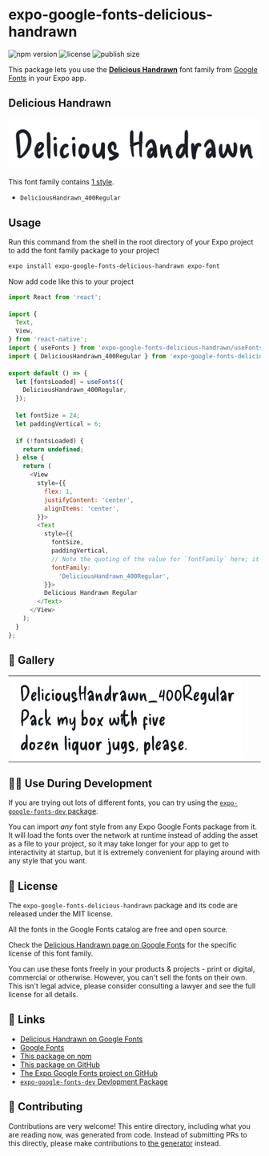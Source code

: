 # expo-google-fonts-delicious-handrawn

![npm version](https://flat.badgen.net/npm/v/expo-google-fonts-delicious-handrawn)
![license](https://flat.badgen.net/github/license/expo/google-fonts)
![publish size](https://flat.badgen.net/packagephobia/install/expo-google-fonts-delicious-handrawn)

This package lets you use the [**Delicious Handrawn**](https://fonts.google.com/specimen/Delicious+Handrawn) font family from [Google Fonts](https://fonts.google.com/) in your Expo app.

## Delicious Handrawn

![Delicious Handrawn](./font-family.png)

This font family contains [1 style](#-gallery).

- `DeliciousHandrawn_400Regular`

## Usage

Run this command from the shell in the root directory of your Expo project to add the font family package to your project
```sh
expo install expo-google-fonts-delicious-handrawn expo-font
```

Now add code like this to your project
```js
import React from 'react';

import {
  Text,
  View,
} from 'react-native';
import { useFonts } from 'expo-google-fonts-delicious-handrawn/useFonts';
import { DeliciousHandrawn_400Regular } from 'expo-google-fonts-delicious-handrawn/400Regular';

export default () => {
  let [fontsLoaded] = useFonts({
    DeliciousHandrawn_400Regular,
  });

  let fontSize = 24;
  let paddingVertical = 6;

  if (!fontsLoaded) {
    return undefined;
  } else {
    return (
      <View
        style={{
          flex: 1,
          justifyContent: 'center',
          alignItems: 'center',
        }}>
        <Text
          style={{
            fontSize,
            paddingVertical,
            // Note the quoting of the value for `fontFamily` here; it expects a string!
            fontFamily:
              'DeliciousHandrawn_400Regular',
          }}>
          Delicious Handrawn Regular
        </Text>
      </View>
    );
  }
};

```

## 🔡 Gallery


||||
|-|-|-|
|![DeliciousHandrawn_400Regular](.//400Regular/DeliciousHandrawn_400Regular.ttf.png)||||


## 👩‍💻 Use During Development

If you are trying out lots of different fonts, you can try using the [`expo-google-fonts-dev` package](https://github.com/freeboub/google-fonts/tree/master/font-packages/dev#readme).

You can import *any* font style from any Expo Google Fonts package from it. It will load the fonts
over the network at runtime instead of adding the asset as a file to your project, so it may take longer
for your app to get to interactivity at startup, but it is extremely convenient
for playing around with any style that you want.

## 📖 License

The `expo-google-fonts-delicious-handrawn` package and its code are released under the MIT license.

All the fonts in the Google Fonts catalog are free and open source.

Check the [Delicious Handrawn page on Google Fonts](https://fonts.google.com/specimen/Delicious+Handrawn) for the specific license of this font family.

You can use these fonts freely in your products & projects - print or digital, commercial or otherwise. However, you can't sell the fonts on their own. This isn't legal advice, please consider consulting a lawyer and see the full license for all details.

## 🔗 Links

- [Delicious Handrawn on Google Fonts](https://fonts.google.com/specimen/Delicious+Handrawn)
- [Google Fonts](https://fonts.google.com/)
- [This package on npm](https://www.npmjs.com/package/expo-google-fonts-delicious-handrawn)
- [This package on GitHub](https://github.com/freeboub/google-fonts/tree/master/font-packages/delicious-handrawn)
- [The Expo Google Fonts project on GitHub](https://github.com/freeboub/google-fonts)
- [`expo-google-fonts-dev` Devlopment Package](https://github.com/freeboub/google-fonts/tree/master/font-packages/dev)

## 🤝 Contributing

Contributions are very welcome! This entire directory, including what you are reading now, was generated from code. Instead of submitting PRs to this directly, please make contributions to [the generator](https://github.com/freeboub/google-fonts/tree/master/packages/generator) instead.
